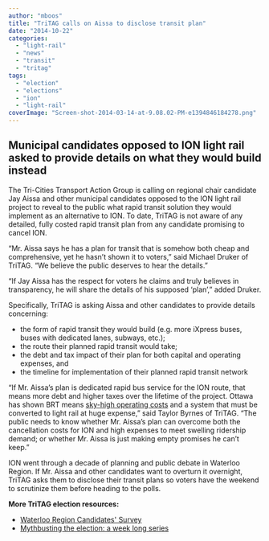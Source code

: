 ```yaml
---
author: "mboos"
title: "TriTAG calls on Aissa to disclose transit plan"
date: "2014-10-22"
categories: 
  - "light-rail"
  - "news"
  - "transit"
  - "tritag"
tags: 
  - "election"
  - "elections"
  - "ion"
  - "light-rail"
coverImage: "Screen-shot-2014-03-14-at-9.08.02-PM-e1394846184278.png"
---
```


## Municipal candidates opposed to ION light rail asked to provide details on what they would build instead

The Tri-Cities Transport Action Group is calling on regional chair candidate Jay Aissa and other municipal candidates opposed to the ION light rail project to reveal to the public what rapid transit solution they would implement as an alternative to ION. To date, TriTAG is not aware of any detailed, fully costed rapid transit plan from any candidate promising to cancel ION.

“Mr. Aissa says he has a plan for transit that is somehow both cheap and comprehensive, yet he hasn’t shown it to voters,” said Michael Druker of TriTAG. “We believe the public deserves to hear the details.”

“If Jay Aissa has the respect for voters he claims and truly believes in transparency, he will share the details of his supposed ‘plan’,” added Druker.

Specifically, TriTAG is asking Aissa and other candidates to provide details concerning:

- the form of rapid transit they would build (e.g. more iXpress buses, buses with dedicated lanes, subways, etc.);
- the route their planned rapid transit would take;
- the debt and tax impact of their plan for both capital and operating expenses, and
- the timeline for implementation of their planned rapid transit network

“If Mr. Aissa’s plan is dedicated rapid bus service for the ION route, that means more debt and higher taxes over the lifetime of the project. Ottawa has shown BRT means [sky-high operating costs](/blog/2014/10/21/myth-2/) and a system that must be converted to light rail at huge expense,” said Taylor Byrnes of TriTAG. “The public needs to know whether Mr. Aissa’s plan can overcome both the cancellation costs for ION and high expenses to meet swelling ridership demand; or whether Mr. Aissa is just making empty promises he can’t keep.”

ION went through a decade of planning and public debate in Waterloo Region. If Mr. Aissa and other candidates want to overturn it overnight, TriTAG asks them to disclose their transit plans so voters have the weekend to scrutinize them before heading to the polls.

**More TriTAG election resources:**

- [Waterloo Region Candidates' Survey](https://tritag.ca/election2014/)
- [Mythbusting the election: a week long series](/blog/2014/10/20/mythbusting-the-election/ "Mythbusting the election: A week-long series")
